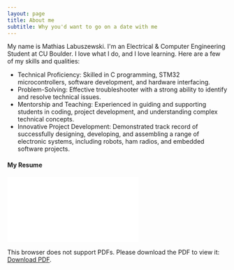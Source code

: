 ```yaml
---
layout: page
title: About me
subtitle: Why you'd want to go on a date with me
---
```


My name is Mathias Labuszewski. I'm an Electrical & Computer Engineering Student at CU Boulder. I love what I do, and I love learning. Here are a few of my skills and qualities:
- Technical Proficiency: Skilled in C programming, STM32 microcontrollers, software development, and hardware interfacing.
- Problem-Solving: Effective troubleshooter with a strong ability to identify and resolve technical issues.
- Mentorship and Teaching: Experienced in guiding and supporting students in coding, project development, and understanding complex technical concepts.
- Innovative Project Development: Demonstrated track record of successfully designing, developing, and assembling a range of electronic systems, including robots, ham radios, and embedded software projects.

#### My Resume

<object data="/assets/pdf/MathiasLabuszewskiResume.pdf" type="application/pdf" width="800px" height="1000px">
    <embed src="/assets/pdf/MathiasLabuszewskiResume.pdf">
        <p>This browser does not support PDFs. Please download the PDF to view it: <a href="/assets/pdf/MathiasLabuszewskiResume.pdf">Download PDF</a>.</p>
    </embed>
</object>
